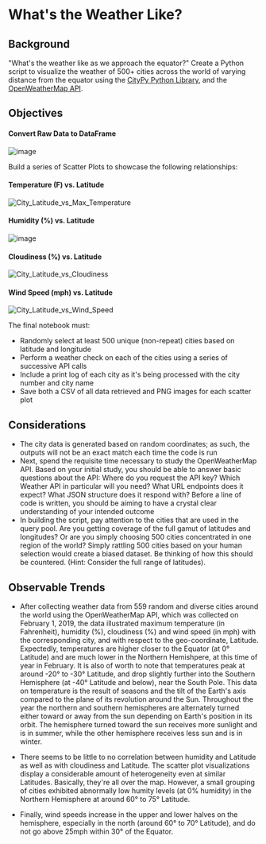 # What's the Weather Like?


## Background

"What's the weather like as we approach the equator?" Create a Python script to visualize the weather of 500+ cities across the world of varying distance from the equator using the [CityPy Python Library](https://pypi.python.org/pypi/citipy), and the [OpenWeatherMap API](https://openweathermap.org/api).


## Objectives


#### Convert Raw Data to DataFrame
![image](https://github.com/NicPala/Whats-the-weather-like/assets/138820169/03af9e3d-711f-462d-a57c-97329e3e4cb2)


Build a series of Scatter Plots to showcase the following relationships:

#### Temperature (F) vs. Latitude
![City_Latitude_vs_Max_Temperature](https://github.com/NicPala/Whats-the-weather-like/assets/138820169/7aeffeb2-18a8-4a27-ad80-870e2742e779)

#### Humidity (%) vs. Latitude
![image](https://github.com/NicPala/Whats-the-weather-like/assets/138820169/cce3d383-ab3f-4c09-8329-63c961840405)

#### Cloudiness (%) vs. Latitude
![City_Latitude_vs_Cloudiness](https://github.com/NicPala/Whats-the-weather-like/assets/138820169/0b094922-3356-4ffe-bcd1-c3cc6b95a1f0)

#### Wind Speed (mph) vs. Latitude
![City_Latitude_vs_Wind_Speed](https://github.com/NicPala/Whats-the-weather-like/assets/138820169/8d7329a8-c7fb-4d5b-92ea-7ed8c154b18d)


The final notebook must:

* Randomly select at least 500 unique (non-repeat) cities based on latitude and longitude
* Perform a weather check on each of the cities using a series of successive API calls
* Include a print log of each city as it's being processed with the city number and city name
* Save both a CSV of all data retrieved and PNG images for each scatter plot


## Considerations

* The city data is generated based on random coordinates; as such, the outputs will not be an exact match each time the code is run
* Next, spend the requisite time necessary to study the OpenWeatherMap API. Based on your initial study, you should be able to answer basic questions about the API: Where do you request the API key? Which Weather API in particular will you need? What URL endpoints does it expect? What JSON structure does it respond with? Before a line of code is written, you should be aiming to have a crystal clear understanding of your intended outcome
* In building the script, pay attention to the cities that are used in the query pool. Are you getting coverage of the full gamut of latitudes and longitudes? Or are you simply choosing 500 cities concentrated in one region of the world? Simply rattling 500 cities based on your human selection would create a biased dataset. Be thinking of how this should be countered. (Hint: Consider the full range of latitudes).


## Observable Trends

* After collecting weather data from 559 random and diverse cities around the world using the OpenWeatherMap API, which was collected on February 1, 2019, the data illustrated maximum temperature (in Fahrenheit), humidity (%), cloudiness (%) and wind speed (in mph) with the corresponding city, and with respect to the geo-coordinate, Latitude. Expectedly, temperatures are higher closer to the Equator (at 0° Latitude) and are much lower in the Northern Hemishpere, at this time of year in February. It is also of worth to note that temperatures peak at around -20° to -30° Latitude, and drop slightly further into the Southern Hemisphere (at -40° Latitude and below), near the South Pole. This data on temperature is the result of seasons and the tilt of the Earth's axis compared to the plane of its revolution around the Sun. Throughout the year the northern and southern hemispheres are alternately turned either toward or away from the sun depending on Earth's position in its orbit. The hemisphere turned toward the sun receives more sunlight and is in summer, while the other hemisphere receives less sun and is in winter.

* There seems to be little to no correlation between humidity and Latitude as well as with cloudiness and Latitude. The scatter plot visualizations display a considerable amount of heterogeneity even at similar Latitudes. Basically, they're all over the map. However, a small grouping of cities exhibited abnormally low humity levels (at 0% humidity) in the Northern Hemisphere at around 60° to 75° Latitude.

* Finally, wind speeds increase in the upper and lower halves on the hemisphere, especially in the north (around 60° to 70° Latitude), and do not go above 25mph within 30° of the Equator.

